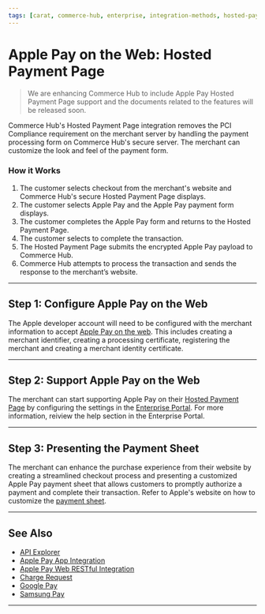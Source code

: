 ```yaml
---
tags: [carat, commerce-hub, enterprise, integration-methods, hosted-payment-page, web, online, apple-pay, wallet]
---
```


# Apple Pay on the Web: Hosted Payment Page

<!-- theme: danger -->
> We are enhancing Commerce Hub to include Apple Pay Hosted Payment Page support and the documents related to the features will be released soon.

Commerce Hub's Hosted Payment Page integration removes the PCI Compliance requirement on the merchant server by handling the payment processing form on Commerce Hub's secure server. The merchant can customize the look and feel of the payment form.

### How it Works

1. The customer selects checkout from the merchant's website and Commerce Hub's secure Hosted Payment Page displays.
2. The customer selects Apple Pay and the Apple Pay payment form displays.
3. The customer completes the Apple Pay form and returns to the Hosted Payment Page.
4. The customer selects to complete the transaction.
5. The Hosted Payment Page submits the encrypted Apple Pay payload to Commerce Hub.
6. Commerce Hub attempts to process the transaction and sends the response to the merchant’s website.

---

## Step 1: Configure Apple Pay on the Web

The Apple developer account will need to be configured with the merchant information to accept [Apple Pay on the web](https://help.apple.com/developer-account/#/dev1731126fb). This includes creating a merchant identifier, creating a processing certificate, registering the merchant and creating a merchant identity certificate.

---

## Step 2: Support Apple Pay on the Web

The merchant can start supporting Apple Pay on their [Hosted Payment Page](?path=docs/Online-Mobile-Digital/Hosted-Payment-Page/Hosted-Payment-Page.md) by configuring the settings in the [Enterprise Portal](https://www.businesstrack.com). For more information, reiview the help section in the Enterprise Portal.

---

## Step 3: Presenting the Payment Sheet

The merchant can enhance the purchase experience from their website by creating a streamlined checkout process and presenting a customized Apple Pay payment sheet that allows customers to promptly authorize a payment and complete their transaction. Refer to Apple's website on how to customize the [payment sheet](https://developer.apple.com/design/human-interface-guidelines/apple-pay/overview/checkout-and-payment/#customize-the-payment-sheet).

---

## See Also

- [API Explorer](../api/?type=post&path=/payments/v1/charges)
- [Apple Pay App Integration](?path=docs/Online-Mobile-Digital/Wallets-AltPayments/Apple-Pay/Apple-Pay-App.md)
- [Apple Pay Web RESTful Integration](?path=docs/Online-Mobile-Digital/Wallets-AltPayments/Apple-Pay/Apple-Pay-Web-REST.md)
- [Charge Request](?path=docs/Resources/API-Documents/Payments/Charges.md)
- [Google Pay](?path=docs/Online-Mobile-Digital/Wallets-AltPayments/Google-Pay/Google-Pay.md)
- [Samsung Pay](?path=docs/Online-Mobile-Digital/Wallets-AltPayments/Samsung-Pay/Samsung-Pay.md)

---
